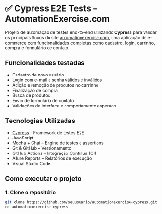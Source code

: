 # ✅ Cypress E2E Tests – AutomationExercise.com

Projeto de automação de testes end-to-end utilizando **Cypress** para validar os principais fluxos do site [automationexercise.com](https://automationexercise.com), uma aplicação de e-commerce com funcionalidades completas como cadastro, login, carrinho, compra e formulário de contato.


## Funcionalidades testadas

- Cadastro de novo usuário
- Login com e-mail e senha válidos e inválidos
- Adição e remoção de produtos no carrinho
- Finalização de compra
- Busca de produtos
- Envio de formulário de contato
- Validações de interface e comportamento esperado


## Tecnologias Utilizadas

- [Cypress](https://www.cypress.io/) – Framework de testes E2E
- JavaScript
- Mocha + Chai – Engine de testes e assertions
- Git & GitHub – Versionamento
- GitHub Actions – Integração Contínua (CI)
- Allure Reports – Relatórios de execução
- Visual Studio Code

## Como executar o projeto

### 1. Clone o repositório

```` bash
git clone https://github.com/seuusuario/automationexercise-cypress.git
cd automationexercise-cypress
````
